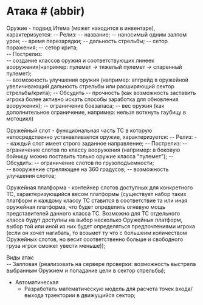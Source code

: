 ﻿
# Атака # (abbir)

Оружие - подвид Итема (может находится в инвентаре), характеризуется:
	-- Релиз:
		-- название;
		-- наносимый одним залпом урон;
		-- время перезарядки;
		-- дальность стрельбы;
		-- сетор поражения;
		-- сетор крита;		
	-- Пострелиз: 		
		-- создание классов оружия и соответствующих линеек вооружения(например: пулемет -> тяжелый пулемет -> спаренный пулемет);		   
		-- возможность улучшения оружия (например: апгрейд в оружейной увеличивающий дальность стрельбы или расширяющий сектор стрельбы/крита);
	-- Обсудить
		-- прочность (как возможность заставить игрока более активно искать способы заработка для обновления вооружения);
		-- ограничение боезапаса;
		-- вес оружия (как дополнительное ограничение, например: нельзя воткнуть гаубицу в мотоцикл)

Оружейный слот - функциональная часть ТС в которую непосредственно устанавливается оружие, характеризуется:
	-- Релиз:
		-- каждый слот имеет строго заданное направление;
	-- Пострелиз:
		-- ограничение слотов по классу вооружения (например: в боковую бойницу можно поставить только оружие класса "пулемет");
	-- Обсудить: 
		-- ограничение слотов по грузоподъемности;		
		-- вооружение стреляющее на 360 градусов;
		-- возможность улучшения слотов;		
			
Оружейная платформа - контейнер слотов доступных для конкретного ТС, характеризующийся весом платформы (существует набор таких платформ и каждому классу ТС ставится в соответствие та или иная оружейная платформа, что будет определять огневую мощь представителей данного класса ТС. Возможно для ТС отдельного класса будут доступны на выбор несколько Оружейных платформ, выбор той или иной из них будет определяться предпочтениями игрока (если он хочет нагибать, то возьмет ту что с большеим количеством Оружейных слотов, но весит соответственно больше и свободного груза игрок сможет увести меньше));									


Виды атак:   
	-- Залповая (реализовать на сервере проверки: возможность выстрела выбранным Оружием и попадание цели в сектор стрельбы);		

- Автоматическая
    - Разработать математическую модель для расчета точек входа/выхода траектории в движущийся сектор;
